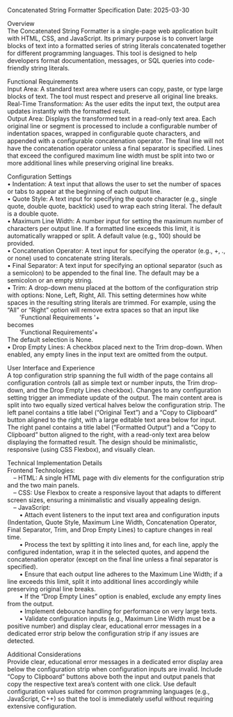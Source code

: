 Concatenated String Formatter Specification
Date: 2025-03-30

Overview  
The Concatenated String Formatter is a single-page web application built with HTML, CSS, and JavaScript. Its primary purpose is to convert large blocks of text into a formatted series of string literals concatenated together for different programming languages. This tool is designed to help developers format documentation, messages, or SQL queries into code-friendly string literals.

Functional Requirements  
Input Area: A standard text area where users can copy, paste, or type large blocks of text. The tool must respect and preserve all original line breaks.  
Real-Time Transformation: As the user edits the input text, the output area updates instantly with the formatted result.  
Output Area: Displays the transformed text in a read-only text area. Each original line or segment is processed to include a configurable number of indentation spaces, wrapped in configurable quote characters, and appended with a configurable concatenation operator. The final line will not have the concatenation operator unless a final separator is specified. Lines that exceed the configured maximum line width must be split into two or more additional lines while preserving original line breaks.

Configuration Settings  
• Indentation: A text input that allows the user to set the number of spaces or tabs to appear at the beginning of each output line.  
• Quote Style: A text input for specifying the quote character (e.g., single quote, double quote, backtick) used to wrap each string literal. The default is a double quote.  
• Maximum Line Width: A number input for setting the maximum number of characters per output line. If a formatted line exceeds this limit, it is automatically wrapped or split. A default value (e.g., 100) should be provided.  
• Concatenation Operator: A text input for specifying the operator (e.g., +, ., or none) used to concatenate string literals.  
• Final Separator: A text input for specifying an optional separator (such as a semicolon) to be appended to the final line. The default may be a semicolon or an empty string.  
• Trim: A drop-down menu placed at the bottom of the configuration strip with options: None, Left, Right, All. This setting determines how white spaces in the resulting string literals are trimmed. For example, using the “All” or “Right” option will remove extra spaces so that an input like  
  'Functional Requirements  '+  
becomes  
  'Functional Requirements'+  
The default selection is None.  
• Drop Empty Lines: A checkbox placed next to the Trim drop-down. When enabled, any empty lines in the input text are omitted from the output.

User Interface and Experience  
A top configuration strip spanning the full width of the page contains all configuration controls (all as simple text or number inputs, the Trim drop-down, and the Drop Empty Lines checkbox). Changes to any configuration setting trigger an immediate update of the output. The main content area is split into two equally sized vertical halves below the configuration strip. The left panel contains a title label (“Original Text”) and a “Copy to Clipboard” button aligned to the right, with a large editable text area below for input. The right panel contains a title label (“Formatted Output”) and a “Copy to Clipboard” button aligned to the right, with a read-only text area below displaying the formatted result. The design should be minimalistic, responsive (using CSS Flexbox), and visually clean.

Technical Implementation Details  
Frontend Technologies:  
 – HTML: A single HTML page with div elements for the configuration strip and the two main panels.  
 – CSS: Use Flexbox to create a responsive layout that adapts to different screen sizes, ensuring a minimalistic and visually appealing design.  
 – JavaScript:  
  • Attach event listeners to the input text area and configuration inputs (Indentation, Quote Style, Maximum Line Width, Concatenation Operator, Final Separator, Trim, and Drop Empty Lines) to capture changes in real time.  
  • Process the text by splitting it into lines and, for each line, apply the configured indentation, wrap it in the selected quotes, and append the concatenation operator (except on the final line unless a final separator is specified).  
  • Ensure that each output line adheres to the Maximum Line Width; if a line exceeds this limit, split it into additional lines accordingly while preserving original line breaks.  
  • If the “Drop Empty Lines” option is enabled, exclude any empty lines from the output.  
  • Implement debounce handling for performance on very large texts.  
  • Validate configuration inputs (e.g., Maximum Line Width must be a positive number) and display clear, educational error messages in a dedicated error strip below the configuration strip if any issues are detected.

Additional Considerations  
Provide clear, educational error messages in a dedicated error display area below the configuration strip when configuration inputs are invalid. Include “Copy to Clipboard” buttons above both the input and output panels that copy the respective text area’s content with one click. Use default configuration values suited for common programming languages (e.g., JavaScript, C++) so that the tool is immediately useful without requiring extensive configuration.